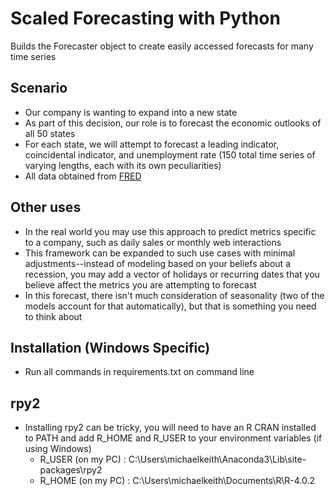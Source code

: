 # Scaled Forecasting with Python
Builds the Forecaster object to create easily accessed forecasts for many time series

## Scenario
- Our company is wanting to expand into a new state
- As part of this decision, our role is to forecast the economic outlooks of all 50 states
- For each state, we will attempt to forecast a leading indicator, coincidental indicator, and unemployment rate (150 total time series of varying lengths, each with its own peculiarities)
- All data obtained from [FRED](fred.stlouisfed.org)

## Other uses
- In the real world you may use this approach to predict metrics specific to a company, such as daily sales or monthly web interactions
- This framework can be expanded to such use cases with minimal adjustments--instead of modeling based on your beliefs about a recession, you may add a vector of holidays or recurring dates that you believe affect the metrics you are attempting to forecast
- In this forecast, there isn't much consideration of seasonality (two of the models account for that automatically), but that is something you need to think about

## Installation (Windows Specific)
- Run all commands in requirements.txt on command line

## rpy2
- Installing rpy2 can be tricky, you will need to have an R CRAN installed to PATH and add R_HOME and R_USER to your environment variables (if using Windows)
  - R_USER (on my PC) : C:\Users\michaelkeith\Anaconda3\Lib\site-packages\rpy2
  - R_HOME (on my PC) : C:\Users\michaelkeith\Documents\R\R-4.0.2